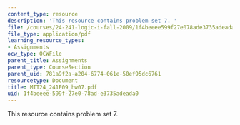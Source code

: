 ```yaml
---
content_type: resource
description: 'This resource contains problem set 7. '
file: /courses/24-241-logic-i-fall-2009/1f4beeee599f27e078ade3735adeada0_MIT24_241F09_hw07.pdf
file_type: application/pdf
learning_resource_types:
- Assignments
ocw_type: OCWFile
parent_title: Assignments
parent_type: CourseSection
parent_uid: 781a9f2a-a204-6774-061e-50ef95dc6761
resourcetype: Document
title: MIT24_241F09_hw07.pdf
uid: 1f4beeee-599f-27e0-78ad-e3735adeada0
---
```

This resource contains problem set 7. 

